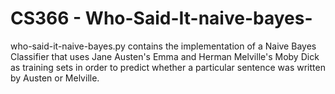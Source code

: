 # CS366 - Who-Said-It-naive-bayes-

who-said-it-naive-bayes.py contains the implementation of a Naive Bayes Classifier that uses Jane Austen's Emma and Herman Melville's Moby Dick as training sets in order to predict whether a particular sentence was written by Austen or Melville. 
